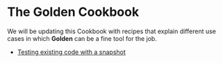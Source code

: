 # The Golden Cookbook

We will be updating this Cookbook with recipes that explain different use cases in which **Golden** can be a fine tool for the job.

* [Testing existing code with a snapshot](cookbook_snapshot.md)

